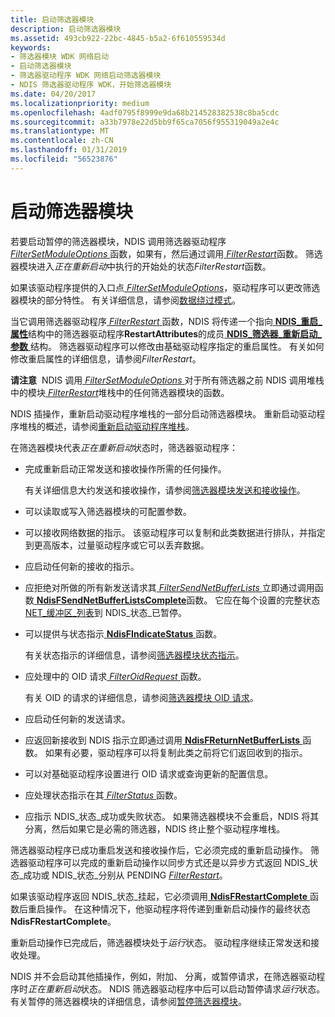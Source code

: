 ```yaml
---
title: 启动筛选器模块
description: 启动筛选器模块
ms.assetid: 493cb922-22bc-4845-b5a2-6f610559534d
keywords:
- 筛选器模块 WDK 网络启动
- 启动筛选器模块
- 筛选器驱动程序 WDK 网络启动筛选器模块
- NDIS 筛选器驱动程序 WDK，开始筛选器模块
ms.date: 04/20/2017
ms.localizationpriority: medium
ms.openlocfilehash: 4adf0795f8999e9da68b214528382538c8ba5cdc
ms.sourcegitcommit: a33b7978e22d5bb9f65ca7056f955319049a2e4c
ms.translationtype: MT
ms.contentlocale: zh-CN
ms.lasthandoff: 01/31/2019
ms.locfileid: "56523876"
---
```

# <a name="starting-a-filter-module"></a>启动筛选器模块





若要启动暂停的筛选器模块，NDIS 调用筛选器驱动程序[ *FilterSetModuleOptions* ](https://msdn.microsoft.com/library/windows/hardware/ff549970)函数，如果有，然后通过调用[ *FilterRestart*](https://msdn.microsoft.com/library/windows/hardware/ff549962)函数。 筛选器模块进入*正在重新启动*中执行的开始处的状态*FilterRestart*函数。

如果该驱动程序提供的入口点[ *FilterSetModuleOptions*](https://msdn.microsoft.com/library/windows/hardware/ff549970)，驱动程序可以更改筛选器模块的部分特性。 有关详细信息，请参阅[数据绕过模式](data-bypass-mode.md)。

当它调用筛选器驱动程序[ *FilterRestart* ](https://msdn.microsoft.com/library/windows/hardware/ff549962)函数，NDIS 将传递一个指向[ **NDIS\_重启\_属性**](https://msdn.microsoft.com/library/windows/hardware/ff567255)结构中的筛选器驱动程序**RestartAttributes**的成员[ **NDIS\_筛选器\_重新启动\_参数** ](https://msdn.microsoft.com/library/windows/hardware/ff565572)结构。 筛选器驱动程序可以修改由基础驱动程序指定的重启属性。 有关如何修改重启属性的详细信息，请参阅*FilterRestart*。

**请注意**  NDIS 调用[ *FilterSetModuleOptions* ](https://msdn.microsoft.com/library/windows/hardware/ff549970)对于所有筛选器之前 NDIS 调用堆栈中的模块[ *FilterRestart*](https://msdn.microsoft.com/library/windows/hardware/ff549962)堆栈中的任何筛选器模块的函数。

 

NDIS 插操作，重新启动驱动程序堆栈的一部分启动筛选器模块。 重新启动驱动程序堆栈的概述，请参阅[重新启动驱动程序堆栈](restarting-a-driver-stack.md)。

在筛选器模块代表*正在重新启动*状态时，筛选器驱动程序：

-   完成重新启动正常发送和接收操作所需的任何操作。

    有关详细信息大约发送和接收操作，请参阅[筛选器模块发送和接收操作](filter-module-send-and-receive-operations.md)。

-   可以读取或写入筛选器模块的可配置参数。

-   可以接收网络数据的指示。 该驱动程序可以复制和此类数据进行排队，并指定到更高版本，过量驱动程序或它可以丢弃数据。

-   应启动任何新的接收的指示。

-   应拒绝对所做的所有新发送请求其[ *FilterSendNetBufferLists* ](https://msdn.microsoft.com/library/windows/hardware/ff549966)立即通过调用函数[ **NdisFSendNetBufferListsComplete**](https://msdn.microsoft.com/library/windows/hardware/ff562618)函数。 它应在每个设置的完整状态[NET\_缓冲区\_列表](net-buffer-list-structure.md)到 NDIS\_状态\_已暂停。

-   可以提供与状态指示[ **NdisFIndicateStatus** ](https://msdn.microsoft.com/library/windows/hardware/ff561824)函数。

    有关状态指示的详细信息，请参阅[筛选器模块状态指示](filter-module-status-indications.md)。

-   应处理中的 OID 请求[ *FilterOidRequest* ](https://msdn.microsoft.com/library/windows/hardware/ff549954)函数。

    有关 OID 的请求的详细信息，请参阅[筛选器模块 OID 请求](filter-module-oid-requests.md)。

-   应启动任何新的发送请求。

-   应返回新接收到 NDIS 指示立即通过调用[ **NdisFReturnNetBufferLists** ](https://msdn.microsoft.com/library/windows/hardware/ff562613)函数。 如果有必要，驱动程序可以将复制此类之前将它们返回收到的指示。

-   可以对基础驱动程序设置进行 OID 请求或查询更新的配置信息。

-   应处理状态指示在其[ *FilterStatus* ](https://msdn.microsoft.com/library/windows/hardware/ff549973)函数。

-   应指示 NDIS\_状态\_成功或失败状态。 如果筛选器模块不会重启，NDIS 将其分离，然后如果它是必需的筛选器，NDIS 终止整个驱动程序堆栈。

筛选器驱动程序已成功重启发送和接收操作后，它必须完成的重新启动操作。 筛选器驱动程序可以完成的重新启动操作以同步方式还是以异步方式返回 NDIS\_状态\_成功或 NDIS\_状态\_分别从 PENDING [ *FilterRestart*](https://msdn.microsoft.com/library/windows/hardware/ff549962)。

如果该驱动程序返回 NDIS\_状态\_挂起，它必须调用[ **NdisFRestartComplete** ](https://msdn.microsoft.com/library/windows/hardware/ff562610)函数后重启操作。 在这种情况下，他驱动程序将传递到重新启动操作的最终状态**NdisFRestartComplete**。

重新启动操作已完成后，筛选器模块处于*运行*状态。 驱动程序继续正常发送和接收处理。

NDIS 并不会启动其他插操作，例如，附加、 分离，或暂停请求，在筛选器驱动程序时*正在重新启动*状态。 NDIS 筛选器驱动程序中后可以启动暂停请求*运行*状态。 有关暂停的筛选器模块的详细信息，请参阅[暂停筛选器模块](pausing-a-filter-module.md)。

 

 





